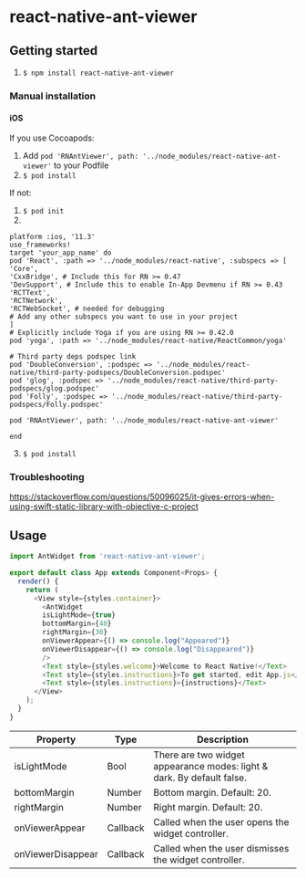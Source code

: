 
# react-native-ant-viewer

## Getting started

1.  `$ npm install react-native-ant-viewer` 

### Manual installation

#### iOS

If you use Cocoapods: 
1. Add  `pod 'RNAntViewer', path: '../node_modules/react-native-ant-viewer'` to your Podfile
2. `$ pod install`

If not:

1. `$ pod init`
2. 
```
platform :ios, '11.3'
use_frameworks!
target 'your_app_name' do
pod 'React', :path => '../node_modules/react-native', :subspecs => [
'Core',
'CxxBridge', # Include this for RN >= 0.47
'DevSupport', # Include this to enable In-App Devmenu if RN >= 0.43
'RCTText',
'RCTNetwork',
'RCTWebSocket', # needed for debugging
# Add any other subspecs you want to use in your project
]
# Explicitly include Yoga if you are using RN >= 0.42.0
pod 'yoga', :path => '../node_modules/react-native/ReactCommon/yoga'

# Third party deps podspec link
pod 'DoubleConversion', :podspec => '../node_modules/react-native/third-party-podspecs/DoubleConversion.podspec'
pod 'glog', :podspec => '../node_modules/react-native/third-party-podspecs/glog.podspec'
pod 'Folly', :podspec => '../node_modules/react-native/third-party-podspecs/Folly.podspec'

pod 'RNAntViewer', path: '../node_modules/react-native-ant-viewer'

end
```
3. `$ pod install`

### Troubleshooting 
https://stackoverflow.com/questions/50096025/it-gives-errors-when-using-swift-static-library-with-objective-c-project


## Usage
```javascript
import AntWidget from 'react-native-ant-viewer';

export default class App extends Component<Props> {
  render() {
    return (
      <View style={styles.container}>
        <AntWidget
        isLightMode={true}
        bottomMargin={40}
        rightMargin={30}
        onViewerAppear={() => console.log("Appeared")}
        onViewerDisappear={() => console.log("Disappeared")}
        />
        <Text style={styles.welcome}>Welcome to React Native!</Text>
        <Text style={styles.instructions}>To get started, edit App.js</Text>
        <Text style={styles.instructions}>{instructions}</Text>
      </View>
    );
  }
}

```

| Property          | Type     | Description                                                            |
|-------------------|----------|------------------------------------------------------------------------|
| isLightMode       | Bool     | There are two widget appearance modes: light & dark. By default false. |
| bottomMargin      | Number   | Bottom margin. Default: 20.                                            |
| rightMargin       | Number   | Right margin. Default: 20.                                             |
| onViewerAppear    | Callback | Called when the user opens the widget controller.                      |
| onViewerDisappear | Callback | Called when the user dismisses the widget controller.                  |
  
